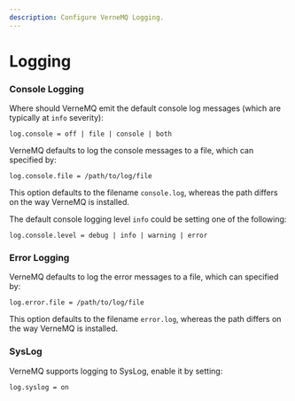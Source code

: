 ```yaml
---
description: Configure VerneMQ Logging.
---
```


# Logging

### Console Logging

Where should VerneMQ emit the default console log messages \(which are typically at `info` severity\):

```text
log.console = off | file | console | both
```

VerneMQ defaults to log the console messages to a file, which can specified by:

```text
log.console.file = /path/to/log/file
```

This option defaults to the filename `console.log`, whereas the path differs on the way VerneMQ is installed.

The default console logging level `info` could be setting one of the following:

```text
log.console.level = debug | info | warning | error
```

### Error Logging

VerneMQ defaults to log the error messages to a file, which can specified by:

```text
log.error.file = /path/to/log/file
```

This option defaults to the filename `error.log`, whereas the path differs on the way VerneMQ is installed.

### SysLog

VerneMQ supports logging to SysLog, enable it by setting:

```text
log.syslog = on
```

